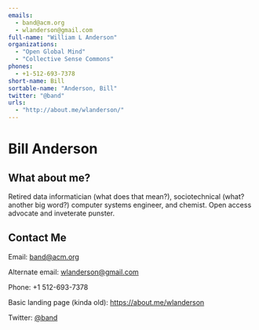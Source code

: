 ```yaml
---
emails: 
  - band@acm.org
  - wlanderson@gmail.com
full-name: "William L Anderson"
organizations: 
  - "Open Global Mind"
  - "Collective Sense Commons"
phones:
  - +1-512-693-7378
short-name: Bill
sortable-name: "Anderson, Bill"
twitter: "@band"
urls: 
  - "http://about.me/wlanderson/"
---
```

# Bill Anderson

## What about me?
Retired data informatician (what does that mean?), sociotechnical (what? another big word?) computer systems engineer, and chemist. Open access advocate and inveterate punster.

## Contact Me

Email: band@acm.org

Alternate email: wlanderson@gmail.com

Phone: +1 512-693-7378

Basic landing page (kinda old): https://about.me/wlanderson

Twitter: [@band](https://twitter.com/band)

